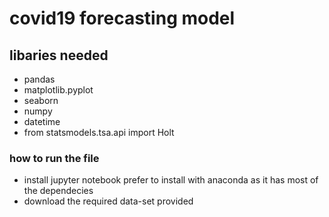 # covid19 forecasting model
## libaries needed
>
* pandas 
* matplotlib.pyplot 
* seaborn 
* numpy 
* datetime 
* from statsmodels.tsa.api import Holt
### how to run the file
> 
* install jupyter notebook prefer to install with anaconda as it has most of the dependecies
* download the required data-set provided
